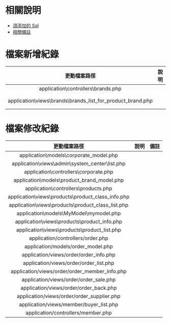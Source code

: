 # 相關說明

- [須添加的 Sql](/doc/jhong.addSql.md)
- [相關備註](/doc/jhong.remark.md)

# 檔案新增紀錄

|                        更動檔案路徑                        | 說明 |     備註      |
| :--------------------------------------------------------: | :--: | :-----------: |
|             application\controllers\brands.php             |      |    &nbsp;     |
| application\views\brands\brands_list_for_product_brand.php |      | 新增 function |

# 檔案修改紀錄

|                   更動檔案路徑                    | 說明 | 備註 |
| :-----------------------------------------------: | :--: | :--: |
|      application\models\corporate_model.php       |      |      |
|  application\views\admin\system_center\list.php   |      |      |
|       application\controllers\corporate.php       |      |      |
|    application\models\product_brand_model.php     |      |      |
|       application\controllers\products.php        |      |      |
| application\views\products\product_class_info.php |      |      |
| application\views\products\product_class_list.php |      |      |
|      application\models\MyModel\mymodel.php       |      |      |
|    application\views\products\product_info.php    |      |      |
|    application\views\products\product_list.php    |      |      |
|         application/controllers/order.php         |      |      |
|        application/models/order_model.php         |      |      |
|      application/views/order/order_info.php       |      |      |
|      application/views/order/order_list.php       |      |      |
|   application/views/order/order_member_info.php   |      |      |
|      application/views/order/order_sale.php       |      |      |
|      application/views/order/order_back.php       |      |      |
|    application/views/order/order_supplier.php     |      |      |
|      application/views/member/buyer_list.php      |      |      |
|        application/controllers/member.php         |      |      |
